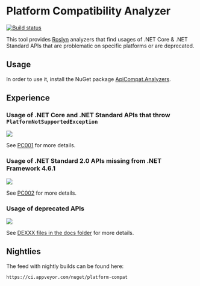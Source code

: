 # Platform Compatibility Analyzer

[![Build status](https://ci.appveyor.com/api/projects/status/evecxgd6lnsg20lb/branch/master?svg=true)](https://ci.appveyor.com/project/terrajobst/platform-compat/branch/master)

This tool provides [Roslyn](https://github.com/dotnet/roslyn) analyzers that
find usages of .NET Core & .NET Standard APIs that are problematic on specific
platforms or are deprecated.

## Usage

In order to use it, install the NuGet package [ApiCompat.Analyzers](https://www.nuget.org/packages/ApiCompat.analyzers).

## Experience

### Usage of .NET Core and .NET Standard APIs that throw `PlatformNotSupportedException`

![](docs/screenshot1.png)

See [PC001](docs/PC001.md) for more details.

### Usage of .NET Standard 2.0 APIs missing from .NET Framework 4.6.1

![](docs/screenshot2.png)

See [PC002](docs/PC002.md) for more details.

### Usage of deprecated APIs

![](docs/screenshot3.png)

See [DEXXX files in the docs folder](docs) for more details.

## Nightlies

The feed with nightly builds can be found here:

```
https://ci.appveyor.com/nuget/platform-compat
```
